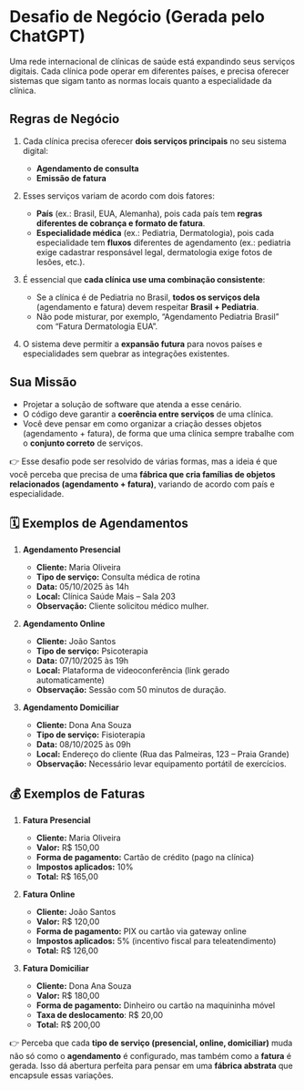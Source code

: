 # Desafio de Negócio (Gerada pelo ChatGPT)

Uma rede internacional de clínicas de saúde está expandindo seus serviços digitais. Cada clínica pode operar em diferentes países, e precisa oferecer sistemas que sigam tanto as normas locais quanto a especialidade da clínica.

## Regras de Negócio

1. Cada clínica precisa oferecer **dois serviços principais** no seu sistema digital:
    - **Agendamento de consulta**
    - **Emissão de fatura**

2. Esses serviços variam de acordo com dois fatores:
    - **País** (ex.: Brasil, EUA, Alemanha), pois cada país tem **regras diferentes de cobrança e formato de fatura**.
    - **Especialidade médica** (ex.: Pediatria, Dermatologia), pois cada especialidade tem **fluxos** diferentes de agendamento (ex.: pediatria exige cadastrar responsável legal, dermatologia exige fotos de lesões, etc.).

3. É essencial que **cada clínica use uma combinação consistente**:
    - Se a clínica é de Pediatria no Brasil, **todos os serviços dela** (agendamento e fatura) devem respeitar **Brasil + Pediatria**.
    - Não pode misturar, por exemplo, “Agendamento Pediatria Brasil” com “Fatura Dermatologia EUA”.

4. O sistema deve permitir a **expansão futura** para novos países e especialidades sem quebrar as integrações existentes.

## Sua Missão

- Projetar a solução de software que atenda a esse cenário.
- O código deve garantir a **coerência entre serviços** de uma clínica.
- Você deve pensar em como organizar a criação desses objetos (agendamento + fatura), de forma que uma clínica sempre trabalhe com o **conjunto correto** de serviços.

👉 Esse desafio pode ser resolvido de várias formas, mas a ideia é que você perceba que precisa de uma **fábrica que cria famílias de objetos relacionados (agendamento + fatura)**, variando de acordo com país e especialidade.

## 🗓️ Exemplos de Agendamentos

1. **Agendamento Presencial**
    - **Cliente:** Maria Oliveira
    - **Tipo de serviço:** Consulta médica de rotina
    - **Data:** 05/10/2025 às 14h
    - **Local:** Clínica Saúde Mais – Sala 203
    - **Observação:** Cliente solicitou médico mulher.

2. **Agendamento Online**
    - **Cliente:** João Santos
    - **Tipo de serviço:** Psicoterapia
    - **Data:** 07/10/2025 às 19h
    - **Local:** Plataforma de videoconferência (link gerado automaticamente)
    - **Observação:** Sessão com 50 minutos de duração.

3. **Agendamento Domiciliar**
    - **Cliente:** Dona Ana Souza
    - **Tipo de serviço:** Fisioterapia
    - **Data:** 08/10/2025 às 09h
    - **Local:** Endereço do cliente (Rua das Palmeiras, 123 – Praia Grande)
    - **Observação:** Necessário levar equipamento portátil de exercícios.

## 💰 Exemplos de Faturas

1. **Fatura Presencial**
    - **Cliente:** Maria Oliveira
    - **Valor:** R$ 150,00
    - **Forma de pagamento:** Cartão de crédito (pago na clínica)
    - **Impostos aplicados:** 10%
    - **Total:** R$ 165,00

2. **Fatura Online**
    - **Cliente:** João Santos
    - **Valor:** R$ 120,00
    - **Forma de pagamento:** PIX ou cartão via gateway online
    - **Impostos aplicados:** 5% (incentivo fiscal para teleatendimento)
    - **Total:** R$ 126,00

3. **Fatura Domiciliar**
    - **Cliente:** Dona Ana Souza
    - **Valor:** R$ 180,00
    - **Forma de pagamento:** Dinheiro ou cartão na maquininha móvel
    - **Taxa de deslocamento**: R$ 20,00
    - **Total:** R$ 200,00

👉 Perceba que cada **tipo de serviço (presencial, online, domiciliar)** muda não só como o **agendamento** é configurado, mas também como a **fatura** é gerada.
Isso dá abertura perfeita para pensar em uma **fábrica abstrata** que encapsule essas variações.